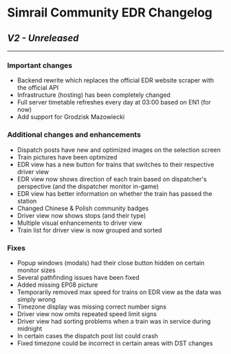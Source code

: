 # Simrail Community EDR Changelog

## *V2 - Unreleased*

---

### Important changes

- Backend rewrite which replaces the official EDR website scraper with the official API
- Infrastructure (hosting) has been completely changed
- Full server timetable refreshes every day at 03:00 based on EN1 (for now)
- Add support for Grodzisk Mazowiecki

### Additional changes and enhancements

- Dispatch posts have new and optimized images on the selection screen
- Train pictures have been optimized
- EDR view has a new button for trains that switches to their respective driver view
- EDR view now shows direction of each train based on dispatcher's perspective (and the dispatcher monitor in-game)
- EDR view has better information on whether the train has passed the station
- Changed Chinese & Polish community badges
- Driver view now shows stops (and their type)
- Multiple visual enhancements to driver view
- Train list for driver view is now grouped and sorted

### Fixes

- Popup windows (modals) had their close button hidden on certain monitor sizes
- Several pathfinding issues have been fixed
- Added missing EP08 picture
- Temporarily removed max speed for trains on EDR view as the data was simply wrong
- Timezone display was missing correct number signs
- Driver view now omits repeated speed limit signs
- Driver view had sorting problems when a train was in service during midnight
- In certain cases the dispatch post list could crash
- Fixed timezone could be incorrect in certain areas with DST changes
